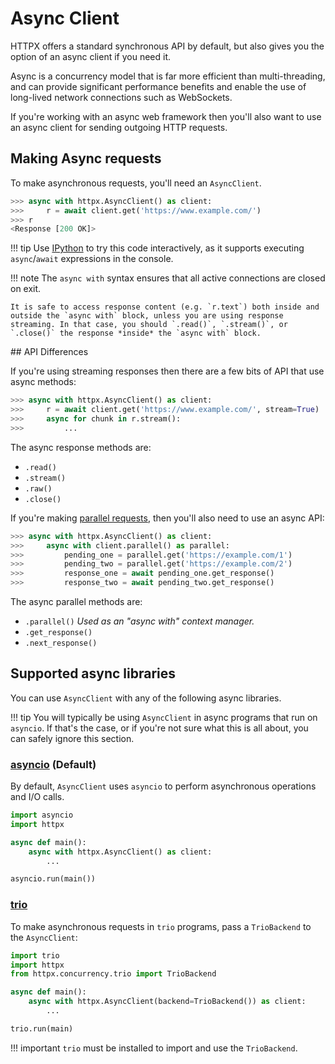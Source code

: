 # Async Client

HTTPX offers a standard synchronous API by default, but also gives you
the option of an async client if you need it.

Async is a concurrency model that is far more efficient than multi-threading,
and can provide significant performance benefits and enable the use of
long-lived network connections such as WebSockets.

If you're working with an async web framework then you'll also want to use an
async client for sending outgoing HTTP requests.

## Making Async requests

To make asynchronous requests, you'll need an `AsyncClient`.

```python
>>> async with httpx.AsyncClient() as client:
>>>     r = await client.get('https://www.example.com/')
>>> r
<Response [200 OK]>
```

!!! tip
    Use [IPython](https://ipython.readthedocs.io/en/stable/) to try this code interactively, as it supports executing `async`/`await` expressions in the console.

!!! note
    The `async with` syntax ensures that all active connections are closed on exit.

    It is safe to access response content (e.g. `r.text`) both inside and outside the `async with` block, unless you are using response streaming. In that case, you should `.read()`, `.stream()`, or `.close()` the response *inside* the `async with` block.

## API Differences

If you're using streaming responses then there are a few bits of API that
use async methods:

```python
>>> async with httpx.AsyncClient() as client:
>>>     r = await client.get('https://www.example.com/', stream=True)
>>>     async for chunk in r.stream():
>>>         ...
```

The async response methods are:

* `.read()`
* `.stream()`
* `.raw()`
* `.close()`

If you're making [parallel requests](parallel.md), then you'll also need to use an async API:

```python
>>> async with httpx.AsyncClient() as client:
>>>     async with client.parallel() as parallel:
>>>         pending_one = parallel.get('https://example.com/1')
>>>         pending_two = parallel.get('https://example.com/2')
>>>         response_one = await pending_one.get_response()
>>>         response_two = await pending_two.get_response()
```

The async parallel methods are:

* `.parallel()` *Used as an "async with" context manager.*
* `.get_response()`
* `.next_response()`

## Supported async libraries

You can use `AsyncClient` with any of the following async libraries.

!!! tip
    You will typically be using `AsyncClient` in async programs that run on `asyncio`. If that's the case, or if you're not sure what this is all about, you can safely ignore this section.

### [asyncio](https://docs.python.org/3/library/asyncio.html) (Default)

By default, `AsyncClient` uses `asyncio` to perform asynchronous operations and I/O calls.

```python
import asyncio
import httpx

async def main():
    async with httpx.AsyncClient() as client:
        ...

asyncio.run(main())
```

### [trio](https://github.com/python-trio/trio)

To make asynchronous requests in `trio` programs, pass a `TrioBackend` to the `AsyncClient`:

```python
import trio
import httpx
from httpx.concurrency.trio import TrioBackend

async def main():
    async with httpx.AsyncClient(backend=TrioBackend()) as client:
        ...

trio.run(main)
```

!!! important
    `trio` must be installed to import and use the `TrioBackend`.
